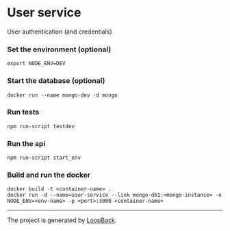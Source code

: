 # User service

User authentication (and credentials)

### Set the environment (optional)

```
export NODE_ENV=DEV
```

### Start the database (optional)

```
docker run --name mongo-dev -d mongo
```

### Run tests

```
npm run-script testdev
```

### Run the api

```
npm run-script start_env
```

### Build and run the docker

```
docker build -t <container-name> .
docker run -d --name=user-service --link mongo-db1:<mongo-instance> -e NODE_ENV=<env-name> -p <port>:3000 <container-name>
```

---
The project is generated by [LoopBack](http://loopback.io).
